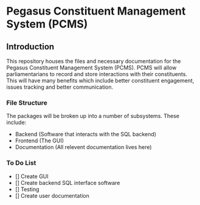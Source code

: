 # Pegasus Constituent Management System (PCMS)

## Introduction
This repository houses the files and necessary documentation for the Pegasus Constituent Management System (PCMS). PCMS will allow parliamentarians to record and store interactions with their constituents. This will have many benefits which include better constituent engagement, issues tracking and better communication. 

### File Structure
The packages will be broken up into a number of subsystems. These include: 
- Backend (Software that interacts with the SQL backend)
- Frontend (The GUI)
- Documentation (All relevent documentation lives here)

### To Do List
- [] Create GUI
- [] Create backend SQL interface software
- [] Testing 
- [] Create user documentation

